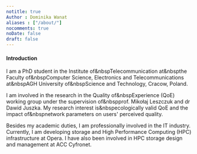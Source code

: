 ```yaml
---
notitle: true
Author : Dominika Wanat
aliases : ["/about/"]
nocomments: true
noDate: false
draft: false
---
```


#### Introduction  

I am a PhD student in the Institute of&nbspTelecommunication at&nbspthe Faculty of&nbspComputer Science, Electronics and Telecommunications at&nbspAGH University of&nbspScience and Technology, Cracow, Poland. 


I am involved in the research in the Quality of&nbspExperience (QoE) working group under the supervision of&nbspprof. Mikołaj Leszczuk and dr Dawid Juszka. 
My research interest is&nbspecologically valid QoE and the impact of&nbspnetwork parameters on users' perceived quality.


Besides my academic duties, I am professionally involved in the IT industry.
Currently, I am developing storage and High Performance Computing (HPC) infrastructure at Opera. I have also been involved in HPC storage design and management at ACC Cyfronet.
